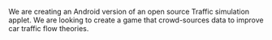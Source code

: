 We are creating an Android version of an open source Traffic simulation applet.  We are looking to create a game that crowd-sources data to improve car traffic flow theories.